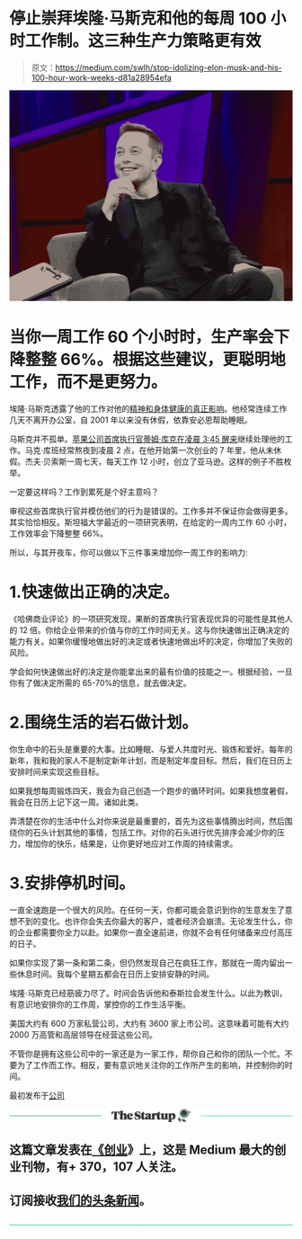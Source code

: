 # 停止崇拜埃隆·马斯克和他的每周 100 小时工作制。这三种生产力策略更有效

> 原文：<https://medium.com/swlh/stop-idolizing-elon-musk-and-his-100-hour-work-weeks-d81a28954efa>

![](img/bfe0f083ee1179889072996476d0a313.png)

# 当你一周工作 60 个小时时，生产率会下降整整 66%。根据这些建议，更聪明地工作，而不是更努力。

埃隆·马斯克透露了他的工作对他的[精神和身体健康的真正影响](https://www.inc.com/amy-morin/why-we-need-to-start-treating-mental-health-more-like-physical-health.html)。他经常连续工作几天不离开办公室，自 2001 年以来没有休假，依靠安必恩帮助睡眠。

马斯克并不孤单。[苹果公司首席执行官蒂姆·库克在凌晨 3:45 醒来](https://www.inc.com/wanda-thibodeaux/i-got-up-at-345-am-like-apples-tim-cook-for-a-year.html)继续处理他的工作。马克·库班经常熬夜到凌晨 2 点，在他开始第一次创业的 7 年里，他从未休假。杰夫·贝索斯一周七天，每天工作 12 小时，创立了亚马逊。这样的例子不胜枚举。

一定要这样吗？工作到累死是个好主意吗？

审视这些首席执行官并模仿他们的行为是错误的。工作多并不保证你会做得更多。其实恰恰相反。斯坦福大学最近的一项研究表明，在给定的一周内工作 60 小时，工作效率会下降整整 66%。

所以，与其开夜车，你可以做以下三件事来增加你一周工作的影响力:

# 1.快速做出正确的决定。

《哈佛商业评论》的一项研究发现，果断的首席执行官表现优异的可能性是其他人的 12 倍。你给企业带来的价值与你的工作时间无关。这与你快速做出正确决定的能力有关。如果你缓慢地做出好的决定或者快速地做出坏的决定，你增加了失败的风险。

学会如何快速做出好的决定是你能拿出来的最有价值的技能之一。根据经验，一旦你有了做决定所需的 65-70%的信息，就去做决定。

# 2.围绕生活的岩石做计划。

你生命中的石头是重要的大事。比如睡眠、与爱人共度时光、锻炼和爱好。每年的新年，我和我的家人不是制定新年计划，而是制定年度目标。然后，我们在日历上安排时间来实现这些目标。

如果我想每周锻炼四天，我会为自己创造一个跑步的循环时间。如果我想度暑假，我会在日历上记下这一周。诸如此类。

弄清楚在你的生活中什么对你来说是最重要的，首先为这些事情腾出时间，然后围绕你的石头计划其他的事情，包括工作。对你的石头进行优先排序会减少你的压力，增加你的快乐，结果是，让你更好地应对工作周的持续需求。

# 3.安排停机时间。

一直全速跑是一个很大的风险。在任何一天，你都可能会意识到你的生意发生了意想不到的变化。也许你会失去你最大的客户，或者经济会崩溃。无论发生什么，你的企业都需要你全力以赴。如果你一直全速前进，你就不会有任何储备来应付高压的日子。

如果你实现了第一条和第二条，但仍然发现自己在疯狂工作，那就在一周内留出一些休息时间。我每个星期五都会在日历上安排安静的时间。

埃隆·马斯克已经筋疲力尽了。时间会告诉他和泰斯拉会发生什么。以此为教训，有意识地安排你的工作周，掌控你的工作生活平衡。

美国大约有 600 万家私营公司，大约有 3600 家上市公司。这意味着可能有大约 2000 万高管和高层领导在经营这些公司。

不管你是拥有这些公司中的一家还是为一家工作，帮你自己和你的团队一个忙。不要为了工作而工作。相反，要有意识地关注你的工作所产生的影响，并控制你的时间。

最初发布于[公司](https://www.inc.com/debbie-madden/stop-idolizing-elon-musk-his-17-hour-days-these-3-productivity-strategies-are-more-effective.html)

[![](img/308a8d84fb9b2fab43d66c117fcc4bb4.png)](https://medium.com/swlh)

## 这篇文章发表在[《创业](https://medium.com/swlh)》上，这是 Medium 最大的创业刊物，有+ 370，107 人关注。

## 订阅接收[我们的头条新闻](http://growthsupply.com/the-startup-newsletter/)。

[![](img/b0164736ea17a63403e660de5dedf91a.png)](https://medium.com/swlh)